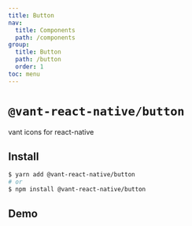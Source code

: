 ```yaml
---
title: Button
nav:
  title: Components
  path: /components
group:
  title: Button
  path: /button
  order: 1
toc: menu
---
```


# `@vant-react-native/button`

vant icons for react-native

## Install

```sh
$ yarn add @vant-react-native/button
# or
$ npm install @vant-react-native/button
```

## Demo

<code src="../demo/index.tsx" hideActions='["CSB"]'></code>

<API src="./index.tsx"></API>
